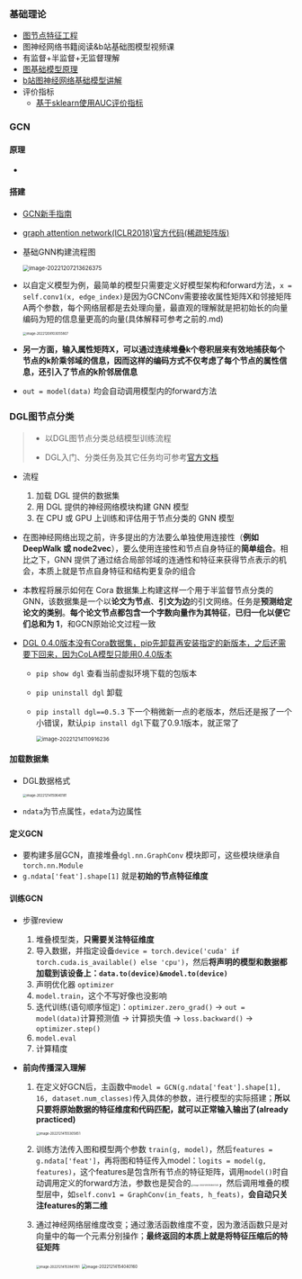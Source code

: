 ### 基础理论

- [图节点特征工程](https://www.bilibili.com/video/BV1HK411175s/?-Arouter=story&buvid=Z24E6B207BE897274F15BC44DAEAD1D22933&is_story_h5=false&mid=qhkZdVUmtQyMSUXLrokaQw%3D%3D&p=1&share_from=ugc&share_medium=iphone&share_plat=ios&share_session_id=A40EE217-2045-4700-B76A-0629AF8FE205&share_source=WEIXIN&share_tag=s_i&timestamp=1673598717&unique_k=0y5Xte2&up_id=1900783&vd_source=726461adc26f0b0f56256c07f5a478dc)
- 图神经网络书籍阅读&b站基础图模型视频课
- 有监督+半监督+无监督理解
- [图基础模型原理](https://zhuanlan.zhihu.com/p/404826711)
- [b站图神经网络基础模型讲解](https://www.bilibili.com/video/BV1z14y1A7JX/?spm_id_from=333.788&vd_source=726461adc26f0b0f56256c07f5a478dc)
- 评价指标
  - [基于sklearn使用AUC评价指标](https://blog.csdn.net/Alex_81D/article/details/115733060)

### GCN

#### 原理

- 

#### 搭建

- [GCN新手指南](https://zhuanlan.zhihu.com/p/390836594)

- [graph attention network(ICLR2018)官方代码(稀疏矩阵版)](https://blog.51cto.com/u_15127659/4254166)

- 基础GNN构建流程图

  <img src="/Users/leizhenhao/Library/Application Support/typora-user-images/image-20221207213626375.png" alt="image-20221207213626375" style="zoom:70%;" />

- 以自定义模型为例，最简单的模型只需要定义好模型架构和forward方法，`x = self.conv1(x, edge_index)`是因为GCNConv需要接收属性矩阵X和邻接矩阵A两个参数，每个网络层都是去处理向量，最直观的理解就是把初始长的向量编码为短的信息量更高的向量(具体解释可参考之前的.md)

  <img src="/Users/leizhenhao/Library/Application Support/typora-user-images/image-20221208103055807.png" alt="image-20221208103055807" style="zoom:40%;" />

- **另一方面，输入属性矩阵X，可以通过连续堆叠k个卷积层来有效地捕获每个节点的k阶乘邻域的信息，因而这样的编码方式不仅考虑了每个节点的属性信息，还引入了节点的k阶邻居信息**

- `out = model(data)` 均会自动调用模型内的forward方法

### DGL图节点分类

> - 以DGL图节点分类总结模型训练流程
>
> - DGL入门、分类任务及其它任务均可参考[官方文档](https://docs.dgl.ai/tutorials/blitz/1_introduction.html)

- 流程

  1. 加载 DGL 提供的数据集
  2. 用 DGL 提供的神经网络模块构建 GNN 模型
  3. 在 CPU 或 GPU 上训练和评估用于节点分类的 GNN 模型

- 在图神经网络出现之前，许多提出的方法要么单独使用连接性（**例如 DeepWalk 或 node2vec**），要么使用连接性和节点自身特征的**简单组合**。相比之下，GNN 提供了通过结合局部邻域的连通性和特征来获得节点表示的机会，本质上就是节点自身特征和结构更复杂的组合

- 本教程将展示如何在 Cora 数据集上构建这样一个用于半监督节点分类的 GNN，该数据集是一个以**论文为节点**、**引文为边**的引文网络。任务是**预测给定论文的类别**。**每个论文节点都包含一个字数向量作为其特征**，**已归一化以便它们总和为 1**，和GCN原始论文过程一致

- [DGL 0.4.0版本没有Cora数据集，pip先卸载再安装指定的新版本，之后还需要下回来，因为CoLA模型只能用0.4.0版本](https://zhuanlan.zhihu.com/p/343956193)

  - `pip show dgl` 查看当前虚拟环境下载的包版本

  - `pip uninstall dgl` 卸载

  - `pip install dgl==0.5.3` 下一个稍微新一点的老版本，然后还是报了一个小错误，默认`pip install dgl`下载了0.9.1版本，就正常了

    <img src="/Users/leizhenhao/Library/Application Support/typora-user-images/image-20221214110916236.png" alt="image-20221214110916236" style="zoom:67%;" />

#### 加载数据集

- DGL数据格式

  <img src="/Users/leizhenhao/Library/Application Support/typora-user-images/image-20221214150640181.png" alt="image-20221214150640181" style="zoom:40%;" />

- `ndata`为节点属性，`edata`为边属性

#### 定义GCN

- 要构建多层GCN，直接堆叠`dgl.nn.GraphConv` 模块即可，这些模块继承自`torch.nn.Module`
- `g.ndata['feat'].shape[1]` 就是**初始的节点特征维度**

#### 训练GCN

- 步骤review

  1. 堆叠模型类，**只需要关注特征维度**
  2. 导入数据，并指定设备`device = torch.device('cuda' if torch.cuda.is_available() else 'cpu')`，然后**将声明的模型和数据都加载到该设备上：`data.to(device)&model.to(device)`**
  3. 声明优化器 `optimizer`
  4. `model.train`，这个不写好像也没影响
  5. 迭代训练(语句顺序恒定)：`optimizer.zero_grad()` -> `out = model(data)`计算预测值 -> 计算损失值 -> `loss.backward()` -> `optimizer.step()`
  6. `model.eval`
  7. 计算精度

- **前向传播深入理解**

  1. 在定义好GCN后，主函数中`model = GCN(g.ndata['feat'].shape[1], 16, dataset.num_classes)`传入具体的参数，进行模型的实际搭建；**所以只要将原始数据的特征维度和代码匹配，就可以正常输入输出了(already practiced)**

     <img src="/Users/leizhenhao/Library/Application Support/typora-user-images/image-20221214155305851.png" alt="image-20221214155305851" style="zoom:40%;" />

  2. 训练方法传入图和模型两个参数 `train(g, model)`，然后`features = g.ndata['feat']`，再将图和特征传入model：`logits = model(g, features)`，这个features是包含所有节点的特征矩阵，调用`model()`时自动调用定义的forward方法，参数也是契合的<img src="/Users/leizhenhao/Library/Application Support/typora-user-images/image-20221214153647241.png" alt="image-20221214153647241" style="zoom:25%;" />，然后调用堆叠的模型层中，如`self.conv1 = GraphConv(in_feats, h_feats)`，**会自动只关注features的第二维**

  3. 通过神经网络层维度改变；通过激活函数维度不变，因为激活函数只是对向量中的每一个元素分别操作；**最终返回的本质上就是将特征压缩后的特征矩阵**

     ​							<img src="/Users/leizhenhao/Library/Application Support/typora-user-images/image-20221214153941761.png" alt="image-20221214153941761" style="zoom:40%;" /> <img src="/Users/leizhenhao/Library/Application Support/typora-user-images/image-20221214154040160.png" alt="image-20221214154040160" style="zoom:50%;" />



